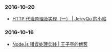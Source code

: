 ### 2016-10-20<br />
+ [HTTP 代理原理及实现（一） | JerryQu 的小站](https://imququ.com/post/web-proxy.html)<br />

### 2016-10-16<br />
+ [Node.js 错误处理实践 | 王子亭的博客](https://jysperm.me/2016/10/nodejs-error-handling/)<br />
